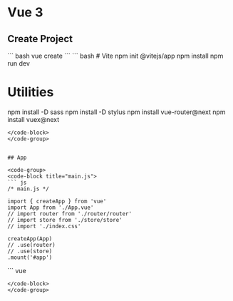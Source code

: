 <!-- ## Vue

* [Vue 3](/vue/vue.md) 
* [Vue-Router](/vue/vue-router.md) 
* [Vuex](/vue/vuex.md)   -->

# Vue 3

## Create Project 

<code-group>
  <code-block title="Vue Cli" >
  ``` bash
  vue create <project-name>
  ```
  </code-block>

  <code-block title="Vite" active>
  ``` bash
  # Vite   
  npm init @vitejs/app <project-name>
  npm install
  npm run dev
  
  # Utilities 
  npm install -D sass
  npm install -D stylus
  npm install vue-router@next
  npm install vuex@next
  ```
  </code-block>
</code-group>


## App

<code-group>
  <code-block title="main.js">
``` js
  /* main.js */

  import { createApp } from 'vue'
  import App from './App.vue'
  // import router from './router/router'
  // import store from './store/store'
  // import './index.css'

  createApp(App)
  // .use(router)
  // .use(store)
  .mount('#app')
```
  </code-block>

  <code-block title="App.vue" active>
  ``` vue
 <!--App.vue -->

<script>
  export default {
    name: 'App',
    data() {
      return {
        title: "Vue 3!"
      }
    }
  }
</script>

<template>
  <div id="appgrid" v-cloak>
    <header>
      <h4>{{title}}</h4>

      <!-- <div id="nav">
        <router-link to="/">Home</router-link> |
        <router-link to="/about">About</router-link>
      </div> -->
    </header>

    <main>
      <!-- <router-view v-slot="{ Component }">
        <transition name='fade' mode='out-in'>
          <component :is="Component"/>
        </transition>
      </router-view> -->
    </main>
  </div> 
</template>

<!-- <style lang="scss">
  @import './scss/baseline'; -->
<style lang="stylus">
  @import './styl/baseline';

  #appgrid {
    height: 100vh;
    display: grid;
    grid-template-rows: auto 1fr;
  }

  header, main {
    padding: 1rem 2rem;
  }

  header {
    display: grid;
    grid-auto-flow: column;
    justify-content: space-between;

    shadow(3);
  }
</style>
  ```
  </code-block>
</code-group>

